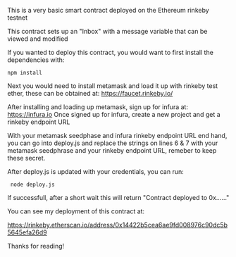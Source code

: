 This is a very basic smart contract deployed on the Ethereum rinkeby testnet

This contract sets up an "Inbox" with a message variable that can be viewed and modified

If you wanted to deploy this contract, you would want to first install the dependencies 
with:

```npm install```

Next you would need to install metamask and load it up with rinkeby test ether, 
these can be obtained at: https://faucet.rinkeby.io/

After installing and loading up metamask, sign up for infura at: https://infura.io
Once signed up for infura, create a new project and get a rinkeby endpoint URL

With your metamask seedphase and infura rinkeby endpoint URL end hand, you can go 
into deploy.js and replace the strings on lines 6 & 7 with your metamask seedphrase
and your rinkeby endpoint URL, remeber to keep these secret.

After deploy.js is updated with your credentials, you can run:

``` node deploy.js```

If successfull, after a short wait this will return "Contract deployed to 0x......"

You can see my deployment of this contract at: 

https://rinkeby.etherscan.io/address/0x14422b5cea6ae9fd008976c90dc5b5645efa26d9

Thanks for reading!